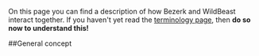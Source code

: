 On this page you can find a description of how Bezerk and WildBeast interact together. If you haven't yet read the [terminology page](terminology.md), then **do so now to understand this!**

##General concept
